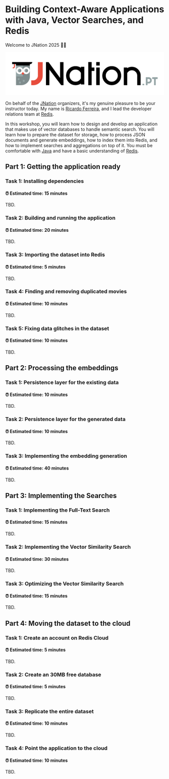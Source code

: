 # Building Context-Aware Applications with Java, Vector Searches, and Redis

Welcome to JNation 2025 👋🏻

![jnation.png](images/jnation.png)

On behalf of the [JNation](https://jnation.pt) organizers, it's my genuine pleasure to be your instructor today. My name is [Ricardo Ferreira](https://github.com/riferrei), and I lead the developer relations team at [Redis](https://redis.io).

In this workshop, you will learn how to design and develop an application that makes use of vector databases to handle semantic search. You will learn how to prepare the dataset for storage, how to process JSON documents and generate embeddings, how to index them into Redis, and how to implement searches and aggregations on top of it. You must be comfortable with [Java](https://www.java.com/en) and have a basic understanding of [Redis](https://redis.io/open-source).

## Part 1: Getting the application ready

### Task 1: Installing dependencies

#### ⏰ Estimated time: **15 minutes**

TBD.

### Task 2: Building and running the application

#### ⏰ Estimated time: **20 minutes**

TBD.

### Task 3: Importing the dataset into Redis

#### ⏰ Estimated time: **5 minutes**

TBD.

### Task 4: Finding and removing duplicated movies

#### ⏰ Estimated time: **10 minutes**

TBD.

### Task 5: Fixing data glitches in the dataset

#### ⏰ Estimated time: **10 minutes**

TBD.

## Part 2: Processing the embeddings

### Task 1: Persistence layer for the existing data

#### ⏰ Estimated time: **10 minutes**

TBD.

### Task 2: Persistence layer for the generated data

#### ⏰ Estimated time: **10 minutes**

TBD.

### Task 3: Implementing the embedding generation

#### ⏰ Estimated time: **40 minutes**

TBD.

## Part 3: Implementing the Searches

### Task 1: Implementing the Full-Text Search

#### ⏰ Estimated time: **15 minutes**

TBD.

### Task 2: Implementing the Vector Similarity Search

#### ⏰ Estimated time: **30 minutes**

TBD.

### Task 3: Optimizing the Vector Similarity Search

#### ⏰ Estimated time: **15 minutes**

TBD.

## Part 4: Moving the dataset to the cloud

### Task 1: Create an account on Redis Cloud

#### ⏰ Estimated time: **5 minutes**

TBD.

### Task 2: Create an 30MB free database

#### ⏰ Estimated time: **5 minutes**

TBD.

### Task 3: Replicate the entire dataset

#### ⏰ Estimated time: **10 minutes**

TBD.

### Task 4: Point the application to the cloud

#### ⏰ Estimated time: **10 minutes**

TBD.
